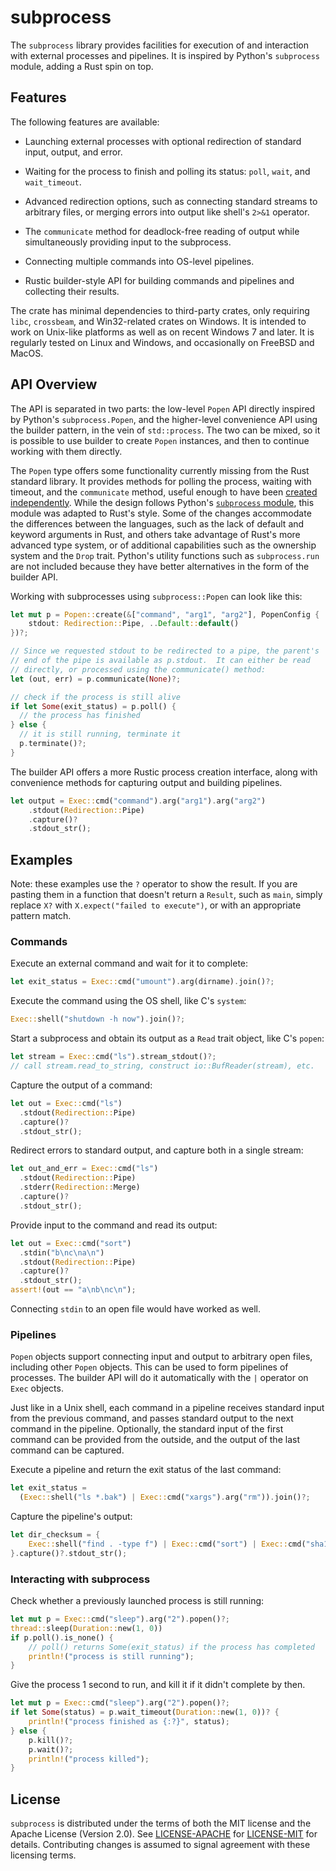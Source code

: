 # subprocess

The `subprocess` library provides facilities for execution of and
interaction with external processes and pipelines.  It is inspired by
Python's `subprocess` module, adding a Rust spin on top.

## Features

The following features are available:

* Launching external processes with optional redirection of standard
  input, output, and error.

* Waiting for the process to finish and polling its status: `poll`,
  `wait`, and `wait_timeout`.

* Advanced redirection options, such as connecting standard streams to
  arbitrary files, or merging errors into output like shell's `2>&1`
  operator.

* The `communicate` method for deadlock-free reading of output while
  simultaneously providing input to the subprocess.

* Connecting multiple commands into OS-level pipelines.

* Rustic builder-style API for building commands and pipelines and
  collecting their results.

The crate has minimal dependencies to third-party crates, only
requiring `libc`, `crossbeam`, and Win32-related crates on Windows.
It is intended to work on Unix-like platforms as well as on recent
Windows 7 and later.  It is regularly tested on Linux and Windows, and
occasionally on FreeBSD and MacOS.

## API Overview

The API is separated in two parts: the low-level `Popen` API directly
inspired by Python's `subprocess.Popen`, and the higher-level
convenience API using the builder pattern, in the vein of
`std::process`.  The two can be mixed, so it is possible to use
builder to create `Popen` instances, and then to continue working with
them directly.

The `Popen` type offers some functionality currently missing from the
Rust standard library.  It provides methods for polling the process,
waiting with timeout, and the `communicate` method, useful enough to
have been [created
independently](https://crates.io/crates/subprocess-communicate).
While the design follows Python's [`subprocess`
module](https://docs.python.org/3/library/subprocess.html#popen-constructor),
this module was adapted to Rust's style.  Some of the changes
accommodate the differences between the languages, such as the lack of
default and keyword arguments in Rust, and others take advantage of
Rust's more advanced type system, or of additional capabilities such
as the ownership system and the `Drop` trait.  Python's utility
functions such as `subprocess.run` are not included because they have
better alternatives in the form of the builder API.

Working with subprocesses using `subprocess::Popen` can look like
this:

```rust
let mut p = Popen::create(&["command", "arg1", "arg2"], PopenConfig {
    stdout: Redirection::Pipe, ..Default::default()
})?;

// Since we requested stdout to be redirected to a pipe, the parent's
// end of the pipe is available as p.stdout.  It can either be read
// directly, or processed using the communicate() method:
let (out, err) = p.communicate(None)?;

// check if the process is still alive
if let Some(exit_status) = p.poll() {
  // the process has finished
} else {
  // it is still running, terminate it
  p.terminate()?;
}
```

The builder API offers a more Rustic process creation interface, along
with convenience methods for capturing output and building pipelines.

```rust
let output = Exec::cmd("command").arg("arg1").arg("arg2")
    .stdout(Redirection::Pipe)
    .capture()?
    .stdout_str();
```

## Examples

Note: these examples use the `?` operator to show the result.  If you
are pasting them in a function that doesn't return a `Result`, such as
`main`, simply replace `X?` with `X.expect("failed to execute")`, or
with an appropriate pattern match.

### Commands

Execute an external command and wait for it to complete:

```rust
let exit_status = Exec::cmd("umount").arg(dirname).join()?;
```

Execute the command using the OS shell, like C's `system`:

```rust
Exec::shell("shutdown -h now").join()?;
```

Start a subprocess and obtain its output as a `Read` trait object,
like C's `popen`:

```rust
let stream = Exec::cmd("ls").stream_stdout()?;
// call stream.read_to_string, construct io::BufReader(stream), etc.
```

Capture the output of a command:

```rust
let out = Exec::cmd("ls")
  .stdout(Redirection::Pipe)
  .capture()?
  .stdout_str();
```

Redirect errors to standard output, and capture both in a single stream:

```rust
let out_and_err = Exec::cmd("ls")
  .stdout(Redirection::Pipe)
  .stderr(Redirection::Merge)
  .capture()?
  .stdout_str();
```

Provide input to the command and read its output:

```rust
let out = Exec::cmd("sort")
  .stdin("b\nc\na\n")
  .stdout(Redirection::Pipe)
  .capture()?
  .stdout_str();
assert!(out == "a\nb\nc\n");
```

Connecting `stdin` to an open file would have worked as well.

### Pipelines

`Popen` objects support connecting input and output to arbitrary open
files, including other `Popen` objects.  This can be used to form
pipelines of processes.  The builder API will do it automatically with
the `|` operator on `Exec` objects.

Just like in a Unix shell, each command in a pipeline receives
standard input from the previous command, and passes standard output
to the next command in the pipeline.  Optionally, the standard input
of the first command can be provided from the outside, and the output
of the last command can be captured.

Execute a pipeline and return the exit status of the last command:

```rust
let exit_status =
  (Exec::shell("ls *.bak") | Exec::cmd("xargs").arg("rm")).join()?;
```

Capture the pipeline's output:

```rust
let dir_checksum = {
    Exec::shell("find . -type f") | Exec::cmd("sort") | Exec::cmd("sha1sum")
}.capture()?.stdout_str();
```

### Interacting with subprocess

Check whether a previously launched process is still running:

```rust
let mut p = Exec::cmd("sleep").arg("2").popen()?;
thread::sleep(Duration::new(1, 0))
if p.poll().is_none() {
    // poll() returns Some(exit_status) if the process has completed
    println!("process is still running");
}
```

Give the process 1 second to run, and kill it if it didn't complete by
then.

```rust
let mut p = Exec::cmd("sleep").arg("2").popen()?;
if let Some(status) = p.wait_timeout(Duration::new(1, 0))? {
    println!("process finished as {:?}", status);
} else {
    p.kill()?;
    p.wait()?;
    println!("process killed");
}
```

## License

`subprocess` is distributed under the terms of both the MIT license
and the Apache License (Version 2.0).  See
[LICENSE-APACHE](LICENSE-APACHE) for [LICENSE-MIT](LICENSE-MIT) for
details.  Contributing changes is assumed to signal agreement with
these licensing terms.
